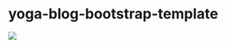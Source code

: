 # yoga-blog-bootstrap-template

![](https://cdn.dribbble.com/userupload/11038091/file/original-36fd024c7b27ce45e2cef1551d60851d.jpg)
